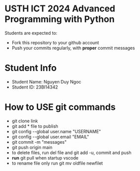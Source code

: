 USTH ICT 2024 Advanced Programming with Python
=====================================================

Students are expected to:
* Fork this repository to your github account
* Push your commits regularly, with **proper** commit messages


Student Info
=========================

* Student Name: Nguyen Duy Ngoc
* Student ID: 23BI14342

How to USE git commands
========================
* git clone link 
* git add * file to publish
* git config --global user.name "USERNAME"
* git config --global user.email "EMAIL"
* git commit -m "messages"
* git push origin main
* to delete files, run del file and git add -u, commit and push
* **run** git pull when startup vscode
* to rename file only run git mv oldfile newfilet